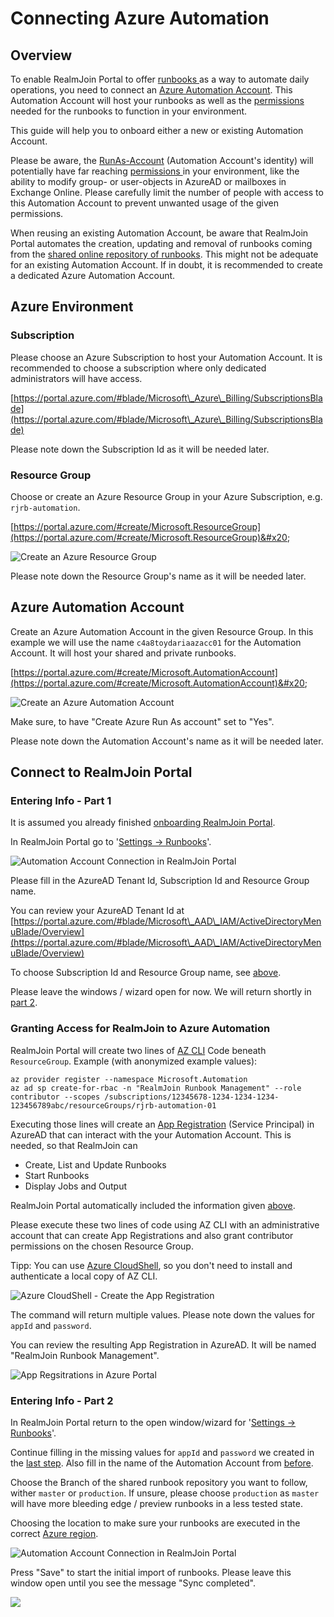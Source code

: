 # Connecting Azure Automation

## Overview

To enable RealmJoin Portal to offer [runbooks ](broken-reference)as a way to automate daily operations, you need to connect an [Azure Automation Account](https://azure.microsoft.com/en-us/services/automation/). This Automation Account will host your runbooks as well as the [permissions](../runbooks/azure-ad-roles-and-permissions.md) needed for the runbooks to function in your environment.

This guide will help you to onboard either a new or existing Automation Account.

Please be aware, the [RunAs-Account](https://docs.microsoft.com/en-us/azure/automation/create-run-as-account) (Automation Account's identity) will potentially have far reaching [permissions ](../runbooks/azure-ad-roles-and-permissions.md)in your environment, like the ability to modify group- or user-objects in AzureAD or mailboxes in Exchange Online. Please carefully limit the number of people with access to this Automation Account to prevent unwanted usage of the given permissions.

When reusing an existing Automation Account, be aware that RealmJoin Portal automates the creation, updating and removal of runbooks coming from the [shared online repository of runbooks](https://github.com/realmjoin/realmjoin-runbooks). This might not be adequate for an existing Automation Account. If in doubt, it is recommended to create a dedicated Azure Automation Account.

## Azure Environment

### Subscription

Please choose an Azure Subscription to host your Automation Account. It is recommended to choose a subscription where only dedicated administrators will have access.

[https://portal.azure.com/#blade/Microsoft\_Azure\_Billing/SubscriptionsBlade](https://portal.azure.com/#blade/Microsoft\_Azure\_Billing/SubscriptionsBlade)

Please note down the Subscription Id as it will be needed later.

### Resource Group

Choose or create an Azure Resource Group in your Azure Subscription, e.g. `rjrb-automation`.

[https://portal.azure.com/#create/Microsoft.ResourceGroup](https://portal.azure.com/#create/Microsoft.ResourceGroup)&#x20;

![Create an Azure Resource Group](<../.gitbook/assets/image (7) (1).png>)

Please note down the Resource Group's name as it will be needed later.

## Azure Automation Account <a href="#user-content-azure-automation-account" id="user-content-azure-automation-account"></a>

Create an Azure Automation Account in the given Resource Group. In this example we will use the name `c4a8toydariaazacc01` for the Automation Account. It will host your shared and private runbooks.

[https://portal.azure.com/#create/Microsoft.AutomationAccount](https://portal.azure.com/#create/Microsoft.AutomationAccount)&#x20;

![Create an Azure Automation Account](https://dev.azure.com/c4a8/508e625f-6172-4534-b31e-a05ed53d9768/\_apis/git/repositories/f846934d-7f2f-42ae-a15a-6d20ceb0f586/Items?path=/.attachments/image-f7b89790-de1d-4afb-a951-ac601b465ca8.png\&download=false\&resolveLfs=true&%24format=octetStream\&api-version=5.0-preview.1\&sanitize=true\&versionDescriptor.version=wikiMaster)

Make sure, to have "Create Azure Run As account" set to "Yes".

Please note down the Automation Account's name as it will be needed later.

## Connect to RealmJoin Portal

### Entering Info - Part 1

It is assumed you already finished [onboarding RealmJoin Portal](onboarding-realmjoin-portal.md).

In RealmJoin Portal go to '[Settings -> Runbooks](https://portal.realmjoin.com/settings/runbooks-configuration)'.

![Automation Account Connection in RealmJoin Portal](<../.gitbook/assets/image (1) (1) (1) (1).png>)

Please fill in the AzureAD Tenant Id, Subscription Id and Resource Group name.

You can review your AzureAD Tenant Id at [https://portal.azure.com/#blade/Microsoft\_AAD\_IAM/ActiveDirectoryMenuBlade/Overview](https://portal.azure.com/#blade/Microsoft\_AAD\_IAM/ActiveDirectoryMenuBlade/Overview)

To choose Subscription Id and Resource Group name, see [above](connecting-azure-automation.md#subscription-and-resource-group).&#x20;

Please leave the windows / wizard open for now. We will return shortly in [part 2](connecting-azure-automation.md#entering-info-part-2).

### Granting Access for RealmJoin to Azure Automation

RealmJoin Portal will create two lines of [AZ CLI](https://docs.microsoft.com/en-us/cli/azure/what-is-azure-cli) Code beneath `ResourceGroup`. Example (with anonymized example values):

```
az provider register --namespace Microsoft.Automation
az ad sp create-for-rbac -n "RealmJoin Runbook Management" --role contributor --scopes /subscriptions/12345678-1234-1234-1234-123456789abc/resourceGroups/rjrb-automation-01
```

Executing those lines will create an [App Registration](https://docs.microsoft.com/en-us/azure/active-directory/develop/app-objects-and-service-principals) (Service Principal) in AzureAD that can interact with the your Automation Account. This is needed, so that RealmJoin can&#x20;

* Create, List and Update Runbooks
* Start Runbooks
* Display Jobs and Output

RealmJoin Portal automatically included the information given [above](connecting-azure-automation.md#entering-info-part-1).&#x20;

Please execute these two lines of code using AZ CLI with an administrative account that can create App Registrations and also grant contributor permissions on the chosen Resource Group.

Tipp: You can use [Azure CloudShell](https://docs.microsoft.com/en-us/azure/cloud-shell/overview), so you don't need to install and authenticate a local copy of AZ CLI.

![Azure CloudShell - Create the App Registration](<../.gitbook/assets/image (4) (1).png>)

The command will return multiple values. Please note down the values for `appId` and `password`.&#x20;

You can review the resulting App Registration in AzureAD. It will be named "RealmJoin Runbook Management".

![App Regsitrations in Azure Portal](<../.gitbook/assets/image (3) (1).png>)

### Entering Info - Part 2

In RealmJoin Portal return to the open window/wizard for '[Settings -> Runbooks](https://portal.realmjoin.com/settings/runbooks-configuration)'.

Continue filling in the missing values for `appId` and `password` we created in the [last step](connecting-azure-automation.md#granting-access-for-realmjoin-to-azure-automation). Also fill in the name of the Automation Account from [before](connecting-azure-automation.md#user-content-azure-automation-account).

Choose the Branch of the shared runbook repository you want to follow, wither `master` or `production`. If unsure, please choose `production` as `master` will have more bleeding edge / preview runbooks in a less tested state.

Choosing the location to make sure your runbooks are executed in the correct [Azure region](https://docs.microsoft.com/en-us/azure/availability-zones/az-overview).

![Automation Account Connection in RealmJoin Portal](<../.gitbook/assets/image (9) (1).png>)

Press "Save" to start the initial import of runbooks. Please leave this window open until you see the message "Sync completed".

![](<../.gitbook/assets/image (5) (1) (1).png>)
